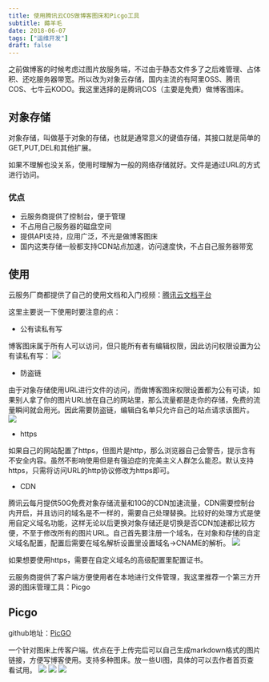 ```yaml
---
title: 使用腾讯云COS做博客图床和Picgo工具
subtitle: 薅羊毛
date: 2018-06-07
tags: ["运维开发"]
draft: false
---
```


之前做博客的时候考虑过图片放服务端，不过由于静态文件多了之后难管理、占体积、还吃服务器带宽。所以改为对象云存储，国内主流的有阿里OSS、腾讯COS、七牛云KODO。我这里选择的是腾讯COS（主要是免费）做博客图床。

<!--more-->

## 对象存储
对象存储，叫做基于对象的存储，也就是通常意义的键值存储，其接口就是简单的GET,PUT,DEL和其他扩展。

如果不理解也没关系，使用时理解为一般的网络存储就好。文件是通过URL的方式进行访问。

### 优点
- 云服务商提供了控制台，便于管理
- 不占用自己服务器的磁盘空间
- 提供API支持，应用广泛，不光是做博客图床
- 国内这类存储一般都支持CDN站点加速，访问速度快，不占自己服务器带宽

## 使用
云服务厂商都提供了自己的使用文档和入门视频：[腾讯云文档平台](https://cloud.tencent.com/document/product/436)

这里主要说一下使用时要注意的点：

- 公有读私有写

博客图床属于所有人可以访问，但只能所有者有编辑权限，因此访问权限设置为公有读私有写：
![](https://blog-1253351524.cossh.myqcloud.com/images/20180607210548.png)

- 防盗链

由于对象存储使用URL进行文件的访问，而做博客图床权限设置都为公有可读，如果别人拿了你的图片URL放在自己的网站里，那么流量都是走你的存储，免费的流量瞬间就会用光。因此需要防盗链，编辑白名单只允许自己的站点请求该图片。
![](https://images.moonlightming.com/images/20180607204734.png)

- https

如果自己的网站配置了https，但图片是http，那么浏览器自己会警告，提示含有不安全内容。虽然不影响使用但是有强迫症的完美主义人群怎么能忍。默认支持https，只需将访问URL的http协议修改为https即可。

- CDN

腾讯云每月提供50G免费对象存储流量和10G的CDN加速流量，CDN需要控制台内开启，并且访问的域名是不一样的，需要自己处理替换。比较好的处理方式是使用自定义域名功能，这样无论以后更换对象存储还是切换是否CDN加速都比较方便，不至于修改所有的图片URL。自己首先要注册一个域名，在对象和存储的自定义域名配置，配置后需要在域名解析设置里设置域名→CNAME的解析。
![](https://images.moonlightming.com/images/20180607225919.png)

如果想要使用https，需要在自定义域名的高级配置里配置证书。



云服务商提供了客户端方便使用者在本地进行文件管理，我这里推荐一个第三方开源的图床管理工具：Picgo

## Picgo
github地址：[PicGO](https://github.com/Molunerfinn/PicGo)

一个针对图床上传客户端。优点在于上传完后可以自己生成markdown格式的图片链接，方便写博客使用。支持多种图床。放一些UI图，具体的可以去作者首页查看试用。
![](https://images.moonlightming.com/images/20180607232609.png)
![](https://images.moonlightming.com/images/20180607232838.png)
![](https://images.moonlightming.com/images/20180607232848.png)
